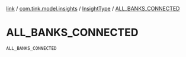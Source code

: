 [link](../../index.md) / [com.tink.model.insights](../index.md) / [InsightType](index.md) / [ALL_BANKS_CONNECTED](./-a-l-l_-b-a-n-k-s_-c-o-n-n-e-c-t-e-d.md)

# ALL_BANKS_CONNECTED

`ALL_BANKS_CONNECTED`